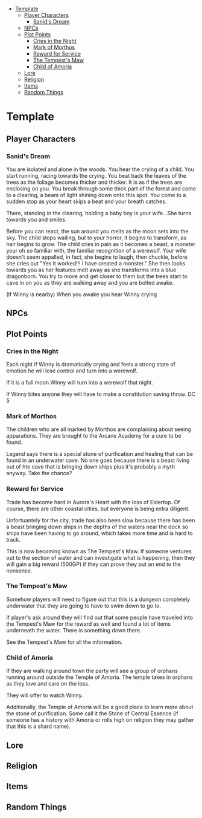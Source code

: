 - [Template](#template)
  - [Player Characters](#player-characters)
    - [Sanid's Dream](#sanids-dream)
  - [NPCs](#npcs)
  - [Plot Points](#plot-points)
    - [Cries in the Night](#cries-in-the-night)
    - [Mark of Morthos](#mark-of-morthos)
    - [Reward for Service](#reward-for-service)
    - [The Tempest's Maw](#the-tempests-maw)
    - [Child of Amoria](#child-of-amoria)
  - [Lore](#lore)
  - [Religion](#religion)
  - [Items](#items)
  - [Random Things](#random-things)

# Template

## Player Characters

### Sanid's Dream

You are isolated and alone in the woods. You hear the crying of a child. You start running, racing towards the crying. You beat back the leaves of the trees as the foliage becomes thicker and thicker. It is as if the trees are enclosing on you. You break through some thick part of the forest and come to a clearing, a beam of light shining down onto this spot. You come to a sudden stop as your heart skips a beat and your breath catches.

There, standing in the clearing, holding a baby boy is your wife...She turns towards you and smiles. 

Before you can react, the sun around you melts as the moon sets into the sky. The child stops wailing, but to your horror, it begins to transform, as hair begins to grow. The child cries in pain as it becomes a beast, a monster your oh so familiar with, the familiar recognition of a werewolf. Your wife doesn't seem appalled, in fact, she begins to laugh, then chuckle, before she cries out "Yes it worked!!! I have created a monster." She then looks towards you as her features melt away as she transforms into a blue dragonborn. You try to move and get closer to them but the trees start to cave in on you as they are walking away and you are bolted awake. 

(If Winny is nearby)
When you awake you hear Winny crying




## NPCs

## Plot Points

### Cries in the Night

Each night if Winny is dramatically crying and feels a strong state of emotion he will lose control and turn into a werewolf.

If it is a full moon Winny will turn into a werewolf that night.

If Winny bites anyone they will have to make a constitution saving throw. DC 5


### Mark of Morthos

The children who are all marked by Morthos are complaining about seeing apparations. They are brought to the Arcane Academy for a cure to be found.

Legend says there is a special stone of purification and healing that can be found in an underwater cave. No one goes because there is a beast living out of hte cave that is bringing down ships plus it's probably a myth anyway. Take the chance?


### Reward for Service

Trade has become hard in Aurora's Heart with the loss of Eldertop. Of course, there are other coastal cities, but everyone is being extra diligent. 

Unfortuantely for the city, trade has also been slow because there has been a beast bringing down ships in the depths of the waters near the dock so ships have been having to go around, which takes more time and is hard to track. 

This is now becoming known as The Tempest's Maw. If someone ventures out to the section of water and can investigate what is happening, then they will gain a big reward (500GP) if they can prove they put an end to the nonsense.

### The Tempest's Maw

Somehow players will need to figure out that this is a dungeon completely underwater that they are going to have to swim down to go to. 

If player's ask around they will find out that some people have traveled into the Tempest's Maw for the reward as well and found a lot of items underneath the water. There is something down there.

See the Tempest's Maw for all the information.



### Child of Amoria

If they are walking around town the party will see a group of orphans running around outside the Temple of Amoria. The temple takes in orphans as they love and care on the loss. 

They will offer to watch Winny. 

Additionally, the Temple of Amoria will be a good place to learn more about the stone of purification. Some call it the Stone of Central Essence (if someone has a history with Amoria or rolls high on religion they may gather that this is a shard name). 



## Lore

## Religion

## Items

## Random Things